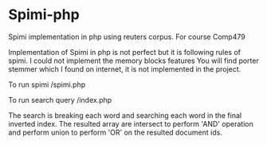 Spimi-php
=========

Spimi implementation in php using reuters corpus. For course Comp479 

Implementation of Spimi in php is not perfect but it is following rules of spimi. I could not implement the memory blocks features
You will find porter stemmer which I found on internet, it is not implemented in the project.

To run spimi
<your path>/spimi.php

To run search query
<your path>/index.php

The search is breaking each word and searching each word in the final inverted index. 
The resulted array are intersect to perform 'AND' operation and perform union to perform 'OR' on the resulted document ids.

